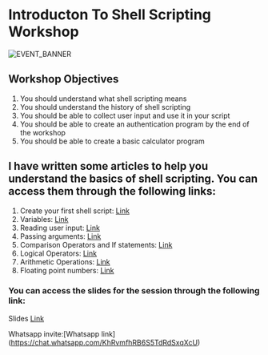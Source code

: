 # Introducton To Shell Scripting Workshop
![EVENT_BANNER](/images/Introduction_to_shell_scripting.png)

## Workshop Objectives
1.  You should understand what shell scripting means 
2.  You should understand the history of shell scripting 
3.  You should be able to collect user input and use it in your script
4.  You should be able to create an authentication program by the end of the workshop
5.  You should be able to create a basic calculator program

## I have written some articles to help you understand the basics of shell scripting. You can access them through the following links:
1. Create your first shell script: [Link](https://lnkd.in/dhY-uwxm)
2. Variables: [Link](https://lnkd.in/dBr6gZxZ)
3. Reading user input: [Link](https://lnkd.in/dFnHmJg5)
4. Passing arguments: [Link](https://lnkd.in/d8khP3Sv)
5. Comparison Operators and If statements: [Link](https://lnkd.in/g9SXyngZ)
6. Logical Operators: [Link](https://lnkd.in/dzDsQ-E4)
7. Arithmetic Operations: [Link](https://lnkd.in/d5TFSwVb)
8. Floating point numbers: [Link](https://medium.com/@kadimasam/shell-scripting-floating-point-numbers-836a9972b1c3)

### You can access the slides for the session through the following link:
Slides [Link](https://docs.google.com/presentation/d/1z-eNXvZ1PA0gjYFvtOT-8iQTVprN-mnBOAzBXN7CoZI/edit?usp=sharing)

Whatsapp invite:[Whatsapp link] (https://chat.whatsapp.com/KhRvmfhRB6S5TdRdSxqXcU)

